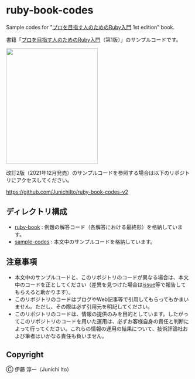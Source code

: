 # ruby-book-codes

Sample codes for "[プロを目指す人のためのRuby入門](http://gihyo.jp/book/2017/978-4-7741-9397-7) 1st edition" book.

書籍「[プロを目指す人のためのRuby入門](http://gihyo.jp/book/2017/978-4-7741-9397-7)（第1版）」のサンプルコードです。

<img src="https://ruby-book.jnito.com/images/ruby-book/book-cover.jpg" width="250" height="315">

改訂2版（2021年12月発売）のサンプルコードを参照する場合は以下のリポジトリにアクセスしてください。

https://github.com/JunichiIto/ruby-book-codes-v2

## ディレクトリ構成

- [ruby-book](https://github.com/JunichiIto/ruby-book-codes/tree/master/ruby-book) : 例題の解答コード（各解答における最終形）を格納しています。
- [sample-codes](https://github.com/JunichiIto/ruby-book-codes/tree/master/sample-codes) : 本文中のサンプルコードを格納しています。

## 注意事項

- 本文中のサンプルコードと、このリポジトリのコードが異なる場合は、本文中のコードを正としてください（差異を見つけた場合は[issue](https://github.com/JunichiIto/ruby-book-codes/issues)等で報告してもらえると助かります）。
- このリポジトリのコードはブログやWeb記事等で引用してもらってもかまいません。ただし、その際は必ず引用元を明記してください。
- このリポジトリのコードは、情報の提供のみを目的としています。したがってこのリポジトリのコードを用いた運用は、必ずお客様自身の責任と判断によって行ってください。これらの情報の運用の結果について、技術評論社および筆者はいかなる責任も負いません。

## Copyright

&#9400; 伊藤 淳一（Junichi Ito）
